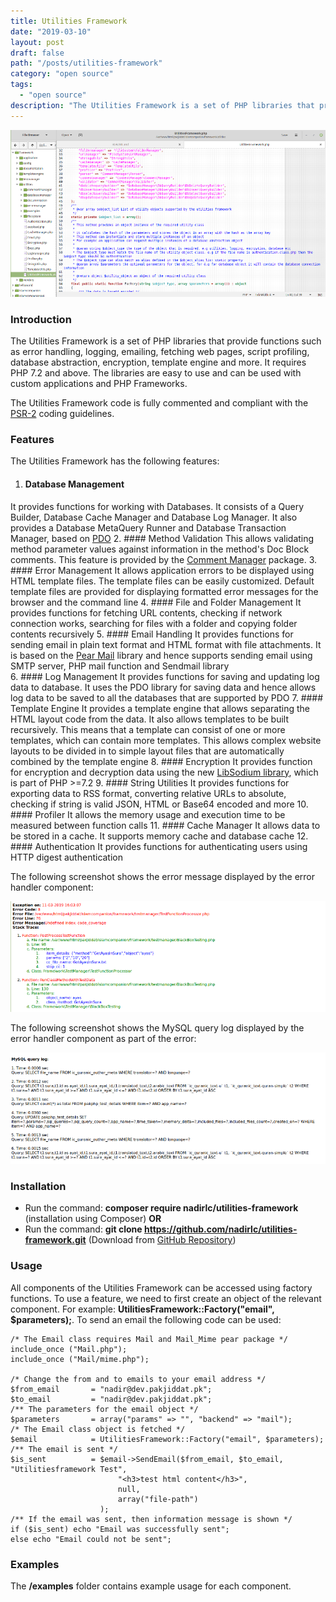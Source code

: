 ```yaml
---
title: Utilities Framework
date: "2019-03-10"
layout: post
draft: false
path: "/posts/utilities-framework"
category: "open source"
tags:
  - "open source"
description: "The Utilities Framework is a set of PHP libraries that provide functions such as error handling, logging, emailing, fetching web pages, script profiling, database abstraction, encryption, template engine and more. It requires PHP 7.2 and above. The libraries are easy to use and can be used with custom applications and PHP Frameworks."
---
```


![Utilities Framework](code-editor.png)

### Introduction
The Utilities Framework is a set of PHP libraries that provide functions such as error handling, logging, emailing, fetching web pages, script profiling, database abstraction, encryption, template engine and more. It requires PHP 7.2 and above. The libraries are easy to use and can be used with custom applications and PHP Frameworks.

The Utilities Framework code is fully commented and compliant with the [PSR-2](https://www.php-fig.org/psr/psr-2/) coding guidelines.

### Features
The Utilities Framework has the following features:

1. #### Database Management
It provides functions for working with Databases. It consists of a Query Builder, Database Cache Manager and Database Log Manager. It also provides a Database MetaQuery Runner and Database Transaction Manager, based on [PDO](http://php.net/manual/en/book.pdo.php)
2. #### Method Validation
This allows validating method parameter values against information in the method's Doc Block comments. This feature is provided by the [Comment Manager](/posts/comment-manager) package.
3. #### Error Management
It allows application errors to be displayed using HTML template files. The template files can be easily customized. Default template files are provided for displaying formatted error messages for the browser and the command line
4. #### File and Folder Management
It provides functions for fetching URL contents, checking if network connection works, searching for files with a folder and copying folder contents recursively
5. #### Email Handling
It provides functions for sending email in plain text format and HTML format with file attachments. It is based on the [Pear Mail](https://pear.php.net/package/Mail/) library and hence supports sending email using SMTP server, PHP mail function and Sendmail library    
6. #### Log Management
It provides functions for saving and updating log data to database. It uses the PDO library for saving data and hence allows log data to be saved to all the databases that are supported by PDO
7. #### Template Engine
It provides a template engine that allows separating the HTML layout code from the data. It also allows templates to be built recursively. This means that a template can consist of one or more templates, which can contain more templates. This allows complex website layouts to be divided in to simple layout files that are automatically combined by the template engine
8. #### Encryption
It provides function for encryption and decryption data using the new [LibSodium library](http://php.net/manual/en/book.sodium.php), which is part of PHP >=7.2
9. #### String Utilities
It provides functions for exporting data to RSS format, converting relative URLs to absolute, checking if string is valid JSON, HTML or Base64 encoded and more
10. #### Profiler
It allows the memory usage and execution time to be measured between function calls
11. #### Cache Manager
It allows data to be stored in a cache. It supports memory cache and database cache
12. #### Authentication
It provides functions for authenticating users using HTTP digest authentication

The following screenshot shows the error message displayed by the error handler component:

![Error Handler Component](./error-message.png)

The following screenshot shows the MySQL query log displayed by the error handler component as part of the error:

![MySQL Query Log](./mysql-query-log.png)

### Installation
* Run the command: **composer require nadirlc/utilities-framework** (installation using Composer) **OR**
* Run the command: **git clone https://github.com/nadirlc/utilities-framework.git** (Download from [GitHub Repository](https://github.com/nadirlc/utilities-framework))

### Usage
All components of the Utilities Framework can be accessed using factory functions. To use a feature, we need to first create an object of the relevant component. For example: **UtilitiesFramework::Factory("email", $parameters);**. To send an email the following code can be used:

```
/* The Email class requires Mail and Mail_Mime pear package */
include_once ("Mail.php");
include_once ("Mail/mime.php");

/* Change the from and to emails to your email address */
$from_email       = "nadir@dev.pakjiddat.pk";
$to_email         = "nadir@dev.pakjiddat.pk";
/** The parameters for the email object */
$parameters       = array("params" => "", "backend" => "mail");
/* The Email class object is fetched */
$email            = UtilitiesFramework::Factory("email", $parameters);
/** The email is sent */
$is_sent          = $email->SendEmail($from_email, $to_email, "Utilitiesframework Test",
                        "<h3>test html content</h3>",
                        null,
                        array("file-path")
                    );
/** If the email was sent, then information message is shown */
if ($is_sent) echo "Email was successfully sent";
else echo "Email could not be sent";
```

### Examples
The **/examples** folder contains example usage for each component.
